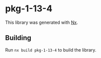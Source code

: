 # pkg-1-13-4

This library was generated with [Nx](https://nx.dev).

## Building

Run `nx build pkg-1-13-4` to build the library.
